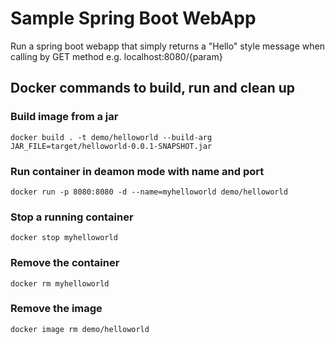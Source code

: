 # Sample Spring Boot WebApp
Run a spring boot webapp that simply returns a "Hello" style message when calling by GET method e.g. localhost:8080/{param}

## Docker commands to build, run and clean up

### Build image from a jar
```
docker build . -t demo/helloworld --build-arg JAR_FILE=target/helloworld-0.0.1-SNAPSHOT.jar
```

### Run container in deamon mode with name and port
```
docker run -p 8080:8080 -d --name=myhelloworld demo/helloworld
```

### Stop a running container
```
docker stop myhelloworld
```

### Remove the container
```
docker rm myhelloworld
```

### Remove the image
```
docker image rm demo/helloworld
```
